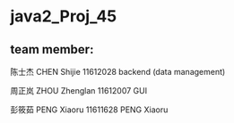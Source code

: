 # java2_Proj_45
## team member:

陈士杰 CHEN Shijie   11612028 backend (data management)

周正岚 ZHOU Zhenglan 11612007 GUI

彭筱茹 PENG Xiaoru   11611628 PENG Xiaoru
